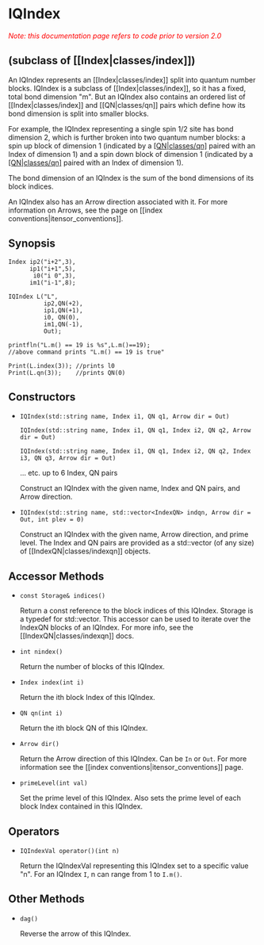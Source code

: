 # IQIndex #

<span style="color:red;font-style:italic;">Note: this documentation page refers to code prior to version 2.0</span>

## (subclass of [[Index|classes/index]]) ##

An IQIndex represents an [[Index|classes/index]] split into quantum number blocks. IQIndex is a subclass of [[Index|classes/index]], so
it has a fixed, total bond dimension "m". But an IQIndex also contains an ordered list of [[Index|classes/index]] and [[QN|classes/qn]] pairs which
define how its bond dimension is split into smaller blocks.

For example, the IQIndex representing a single spin 1/2 site has bond dimension 2, which is further broken into two quantum number blocks: a spin up block of dimension 1 (indicated by a [[QN|classes/qn]](+1) paired with an Index of dimension 1) and a spin down block of dimension 1 (indicated by a [[QN|classes/qn]](-1) paired with an Index of dimension 1).

The bond dimension of an IQIndex is the sum of the bond dimensions of its block indices.

An IQIndex also has an Arrow direction associated with it. For more information on Arrows, see the page on [[index conventions|itensor_conventions]].

## Synopsis ##

    Index ip2("i+2",3),
          ip1("i+1",5),
           i0("i 0",3),
          im1("i-1",8);

    IQIndex L("L",
              ip2,QN(+2),
              ip1,QN(+1),
              i0, QN(0),
              im1,QN(-1),
              Out);

    printfln("L.m() == 19 is %s",L.m()==19);
    //above command prints "L.m() == 19 is true"

    Print(L.index(3)); //prints l0
    Print(L.qn(3));    //prints QN(0)


## Constructors ##

* `IQIndex(std::string name, Index i1, QN q1, Arrow dir = Out)`

  `IQIndex(std::string name, Index i1, QN q1, Index i2, QN q2, Arrow dir = Out)`

  `IQIndex(std::string name, Index i1, QN q1, Index i2, QN q2, Index i3, QN q3, Arrow dir = Out)`

   ... etc. up to 6 Index, QN pairs 

   Construct an IQIndex with the given name, Index and QN pairs, and Arrow direction.

* `IQIndex(std::string name, std::vector<IndexQN> indqn, Arrow dir = Out, int plev = 0)`

   Construct an IQIndex with the given name, Arrow direction, and prime level. The Index and QN pairs are provided as a std::vector (of any size) of [[IndexQN|classes/indexqn]] objects.


## Accessor Methods ##

* `const Storage& indices()`

  Return a const reference to the block indices of this IQIndex. Storage is a typedef for std::vector<IndexQN>. This accessor can be used to iterate over the IndexQN blocks of an IQIndex. For more info, see the [[IndexQN|classes/indexqn]] docs.

* `int nindex()`

  Return the number of blocks of this IQIndex.

* `Index index(int i)`

  Return the ith block Index of this IQIndex.

* `QN qn(int i)`

  Return the ith block QN of this IQIndex.

* `Arrow dir()`

  Return the Arrow direction of this IQIndex. Can be `In` or `Out`. For more information see the [[index conventions|itensor_conventions]] page.

* `primeLevel(int val)`

  Set the prime level of this IQIndex. Also sets the prime level of each block Index contained in this IQIndex.


## Operators ##

* `IQIndexVal operator()(int n)`

  Return the IQIndexVal representing this IQIndex set to a specific value "n". For an IQIndex `I`, n can range from 1 to `I.m()`.


## Other Methods ##

* `dag()`

  Reverse the arrow of this IQIndex.

